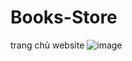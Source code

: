 # Books-Store
trang chủ website
![image](https://user-images.githubusercontent.com/74332737/173276600-93b1b758-87ec-4acb-92b5-cd77ea2a9fb0.png)

